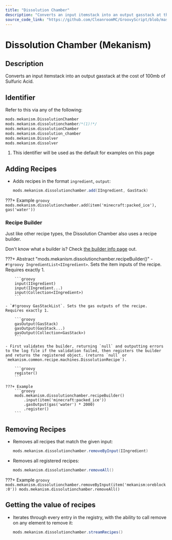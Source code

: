 ```yaml
---
title: "Dissolution Chamber"
description: "Converts an input itemstack into an output gasstack at the cost of 100mb of Sulfuric Acid."
source_code_link: "https://github.com/CleanroomMC/GroovyScript/blob/master/src/main/java/com/cleanroommc/groovyscript/compat/mods/mekanism/DissolutionChamber.java"
---
```


# Dissolution Chamber (Mekanism)

## Description

Converts an input itemstack into an output gasstack at the cost of 100mb of Sulfuric Acid.

## Identifier

Refer to this via any of the following:

```groovy hl_lines="2"
mods.mekanism.DissolutionChamber
mods.mekanism.dissolutionchamber/*(1)!*/
mods.mekanism.dissolutionChamber
mods.mekanism.dissolution_chamber
mods.mekanism.Dissolver
mods.mekanism.dissolver
```

1. This identifier will be used as the default for examples on this page

## Adding Recipes

- Adds recipes in the format `ingredient`, `output`:

    ```groovy
    mods.mekanism.dissolutionchamber.add(IIngredient, GasStack)
    ```

???+ Example
    ```groovy
    mods.mekanism.dissolutionchamber.add(item('minecraft:packed_ice'), gas('water'))
    ```

### Recipe Builder

Just like other recipe types, the Dissolution Chamber also uses a recipe builder.

Don't know what a builder is? Check [the builder info page](../../../groovy/builder.md) out.

???+ Abstract "mods.mekanism.dissolutionchamber.recipeBuilder()"
    - `#!groovy IngredientList<IIngredient>`. Sets the item inputs of the recipe. Requires exactly 1.

        ```groovy
        input(IIngredient)
        input(IIngredient...)
        input(Collection<IIngredient>)
        ```

    - `#!groovy GasStackList`. Sets the gas outputs of the recipe. Requires exactly 1.

        ```groovy
        gasOutput(GasStack)
        gasOutput(GasStack...)
        gasOutput(Collection<GasStack>)
        ```

    - First validates the builder, returning `null` and outputting errors to the log file if the validation failed, then registers the builder and returns the registered object. (returns `null` or `mekanism.common.recipe.machines.DissolutionRecipe`).

        ```groovy
        register()
        ```

    ???+ Example
        ```groovy
        mods.mekanism.dissolutionchamber.recipeBuilder()
            .input(item('minecraft:packed_ice'))
            .gasOutput(gas('water') * 2000)
            .register()
        ```



## Removing Recipes

- Removes all recipes that match the given input:

    ```groovy
    mods.mekanism.dissolutionchamber.removeByInput(IIngredient)
    ```

- Removes all registered recipes:

    ```groovy
    mods.mekanism.dissolutionchamber.removeAll()
    ```

???+ Example
    ```groovy
    mods.mekanism.dissolutionchamber.removeByInput(item('mekanism:oreblock:0'))
    mods.mekanism.dissolutionchamber.removeAll()
    ```

## Getting the value of recipes

- Iterates through every entry in the registry, with the ability to call remove on any element to remove it:

    ```groovy
    mods.mekanism.dissolutionchamber.streamRecipes()
    ```
